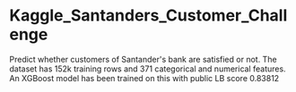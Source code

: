 # Kaggle_Santanders_Customer_Challenge
Predict whether customers of Santander's bank are satisfied or not.
The dataset has 152k training rows and 371 categorical and numerical features.
An XGBoost model has been trained on this with public LB score 0.83812
